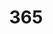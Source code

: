 ---
title: "365"
url: /ciudad-autonoma-de-buenos-aires/365-avenida-luis-maria-campos/
shop: Lebensmittel
---